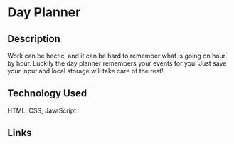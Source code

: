 # Day Planner

## Description
Work can be hectic, and it can be hard to remember what is going on hour by hour. Luckily 
the day planner remembers your events for you. Just save your input and local storage will
take care of the rest!

## Technology Used
HTML, CSS, JavaScript

## Links